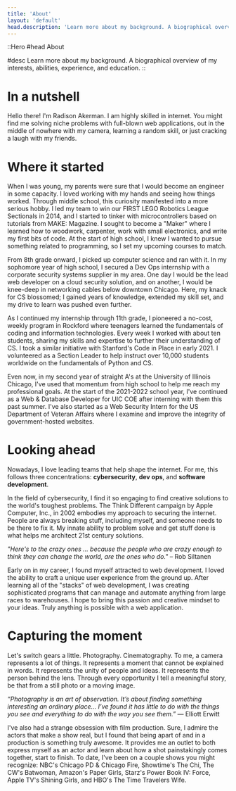 ```yaml
---
title: 'About'
layout: 'default'
head.description: 'Learn more about my background. A biographical overview of my interests, abilities, experience, and education.'
---
```


::Hero
#head
About

#desc
Learn more about my background. A biographical overview of my interests, abilities, experience, and education.
::

# In a nutshell

Hello there! I'm Radison Akerman. I am highly skilled in internet.
You might find me solving niche problems with full-blown web applications, out in the middle of nowhere with my camera, learning a random skill, or just cracking a laugh with my friends.

# Where it started

When I was young, my parents were sure that I would become an engineer in some capacity.
I loved working with my hands and seeing how things worked.
Through middle school, this curiosity manifested into a more serious hobby.
I led my team to win our FIRST LEGO Robotics League Sectionals in 2014, and I started to tinker with microcontrollers based on tutorials from MAKE: Magazine.
I sought to become a "Maker" where I learned how to woodwork, carpenter, work with small electronics, and write my first bits of code.
At the start of high school, I knew I wanted to pursue something related to programming, so I set my upcoming courses to match.

From 8th grade onward, I picked up computer science and ran with it.
In my sophomore year of high school, I secured a Dev Ops internship with a corporate security systems supplier in my area.
One day I would be the lead web developer on a cloud security solution, and on another, I would be knee-deep in networking cables below downtown Chicago.
Here, my knack for CS blossomed; I gained years of knowledge, extended my skill set, and my drive to learn was pushed even further.

As I continued my internship through 11th grade, I pioneered a no-cost, weekly program in Rockford where teenagers learned the fundamentals of coding and information technologies.
Every week I worked with about ten students, sharing my skills and expertise to further their understanding of CS.
I took a similar initiative with Stanford's Code in Place in early 2021.
I volunteered as a Section Leader to help instruct over 10,000 students worldwide on the fundamentals of Python and CS.

Even now, in my second year of straight A's at the University of Illinois Chicago, I've used that momentum from high school to help me reach my professional goals.
At the start of the 2021-2022 school year, I've continued as a Web & Database Developer for UIC COE after interning with them this past summer.
I've also started as a Web Security Intern for the US Department of Veteran Affairs where I examine and improve the integrity of government-hosted websites.

# Looking ahead

Nowadays, I love leading teams that help shape the internet.
For me, this follows three concentrations: **cybersecurity**, **dev ops**, and **software development**.

In the field of cybersecurity, I find it so engaging to find creative solutions to the world's toughest problems.
The Think Different campaign by Apple Computer, Inc., in 2002 embodies my approach to securing the internet.
People are always breaking stuff, including myself, and someone needs to be there to fix it.
My innate ability to problem solve and get stuff done is what helps me architect 21st century solutions.

*"Here's to the crazy ones ... because the people who are crazy enough to think they can change the world, are the ones who do."* – Rob Siltanen

Early on in my career, I found myself attracted to web development.
I loved the ability to craft a unique user experience from the ground up.
After learning all of the "stacks" of web development, I was creating sophisticated programs that can manage and automate anything from large races to warehouses.
I hope to bring this passion and creative mindset to your ideas.
Truly anything is possible with a web application.

# Capturing the moment

Let's switch gears a little. Photography. Cinematography.
To me, a camera represents a lot of things.
It represents a moment that cannot be explained in words.
It represents the unity of people and ideas.
It represents the person behind the lens.
Through every opportunity I tell a meaningful story, be that from a still photo or a moving image.

*“Photography is an art of observation. It’s about finding something interesting an ordinary place… I’ve found it has little to do with the things you see and everything to do with the way you see them.”* — Elliott Erwitt

I've also had a strange obsession with film production.
Sure, I admire the actors that make a show real, but I found that being apart of and in a production is something truly awesome.
It provides me an outlet to both express myself as an actor and learn about how a shot painstakingly comes together, start to finish.
To date, I've been on a couple shows you might recognize: NBC's Chicago PD & Chicago Fire, Showtime's The Chi, The CW's Batwoman, Amazon's Paper Girls, Starz's Power Book IV: Force, Apple TV's Shining Girls, and HBO's The Time Travelers Wife.

